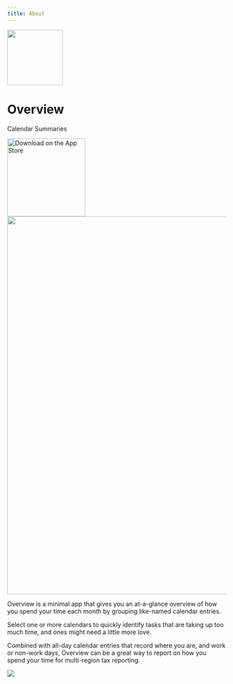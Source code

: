 ```yaml
---
title: About
---
```


<p class="header">
    <img src="/images/icon_128x128.png"
         srcset="/images/icon_128x128.png, /images/icon_128x128@2x.png 2x"
         width="128"
         height="128" />
</p>

# Overview

<p class="tagline">Calendar Summaries</p>

<nav class="actions">
    <a href="https://apps.apple.com/us/app/overview-calendar-summaries/id6469060331">
        <img src="/images/appstore-badge.svg" alt="Download on the App Store" style="width: 180px; vertical-align: middle; object-fit: contain;" />
    </a>
</nav>

<picture class="hero">
    <source srcset="/images/screenshot-default-dark@2x.png" media="(prefers-color-scheme: dark)">
    <img class="hero" src="/images/screenshot-default@2x.png" width="872" />
</picture>

Overview is a minimal app that gives you an at-a-glance overview of how you spend your time each month by grouping like-named calendar entries.

Select one or more calendars to quickly identify tasks that are taking up too much time, and ones might need a little more love.

Combined with all-day calendar entries that record where you are, and work or non-work days, Overview can be a great way to report on how you spend your time for multi-region tax reporting.

<picture class="hero" width="872">
    <source srcset="/images/screenshot-where-dark@2x.png" media="(prefers-color-scheme: dark)">
    <img class="hero" src="/images/screenshot-where@2x.png" />
</picture>
